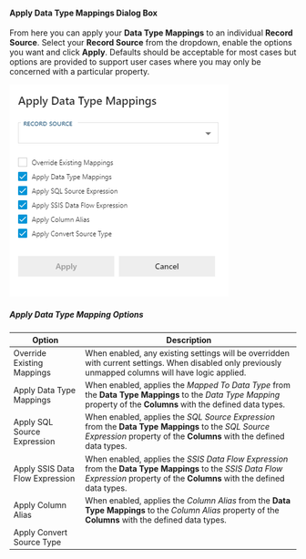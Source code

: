 #### Apply Data Type Mappings Dialog Box  

From here you can apply your **Data Type Mappings** to an individual **Record Source**.  Select your **Record Source** from the dropdown, enable the options you want and click **Apply**.  Defaults should be acceptable for most cases but options are provided to support user cases where you may only be concerned with a particular property.

![Apply Data Type Mappings Dialog Box -mtb-20-image](images/bimlflex-app-dialog-apply-data-type-mappings.png "Apply Data Type Mappings Dialog Box")

##### Apply Data Type Mapping Options

| Option                          | Description |
| ------------------------------- | ----------- |
| Override Existing Mappings      | When enabled, any existing settings will be overridden with current settings.  When disabled only previously unmapped columns will have logic applied. |
| Apply Data Type Mappings        | When enabled, applies the *Mapped To Data Type* from the **Data Type Mappings** to the *Data Type Mapping* property of the **Columns** with the defined data types. |
| Apply SQL Source Expression     | When enabled, applies the *SQL Source Expression* from the **Data Type Mappings** to the *SQL Source Expression* property of the **Columns** with the defined data types. |
| Apply SSIS Data Flow Expression | When enabled, applies the *SSIS Data Flow Expression* from the **Data Type Mappings** to the *SSIS Data Flow Expression* property of the **Columns** with the defined data types. |
| Apply Column Alias              | When enabled, applies the *Column Alias* from the **Data Type Mappings** to the *Column Alias* property of the **Columns** with the defined data types. |
| Apply Convert Source Type       | |

